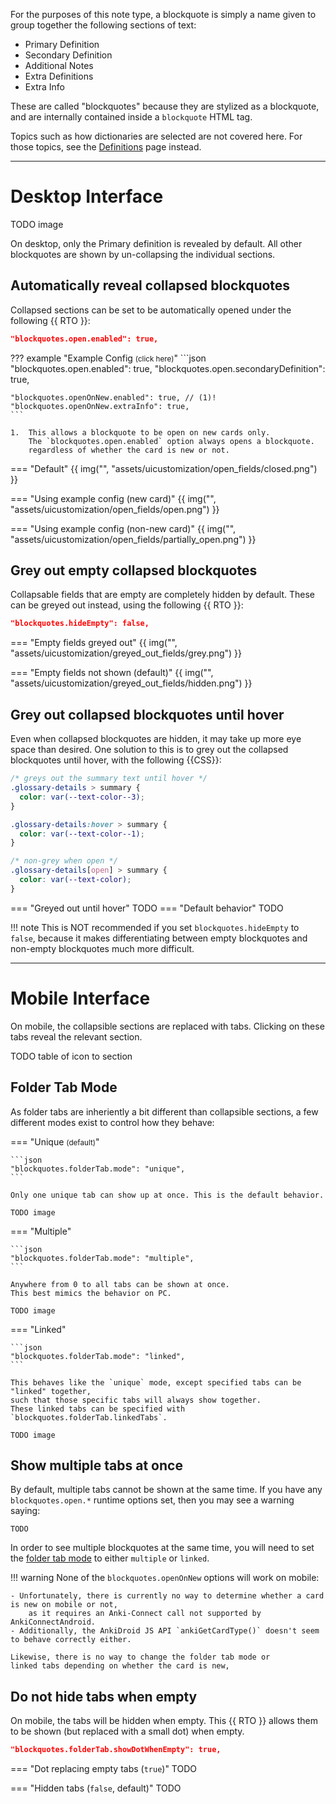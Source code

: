 For the purposes of this note type, a blockquote is simply a name given to
group together the following sections of text:

- Primary Definition
- Secondary Definition
- Additional Notes
- Extra Definitions
- Extra Info

These are called "blockquotes" because they are stylized as a blockquote,
and are internally contained inside a `blockquote` HTML tag.

Topics such as how dictionaries are selected are not covered here.
For those topics, see the [Definitions](definitions.md) page instead.

---


# Desktop Interface

TODO image

On desktop, only the Primary definition is revealed by default.
All other blockquotes are shown by un-collapsing the individual sections.


## Automatically reveal collapsed blockquotes

Collapsed sections can be set to be automatically opened
under the following {{ RTO }}:

```json
"blockquotes.open.enabled": true,
```

??? example "Example Config <small>(click here)</small>"
    ```json
    "blockquotes.open.enabled": true,
    "blockquotes.open.secondaryDefinition": true,

    "blockquotes.openOnNew.enabled": true, // (1)!
    "blockquotes.openOnNew.extraInfo": true,
    ```

    1.  This allows a blockquote to be open on new cards only.
        The `blockquotes.open.enabled` option always opens a blockquote.
        regardless of whether the card is new or not.

=== "Default"
    {{ img("", "assets/uicustomization/open_fields/closed.png") }}

=== "Using example config (new card)"
    {{ img("", "assets/uicustomization/open_fields/open.png") }}

=== "Using example config (non-new card)"
    {{ img("", "assets/uicustomization/open_fields/partially_open.png") }}



## Grey out empty collapsed blockquotes

Collapsable fields that are empty are completely hidden by default.
These can be greyed out instead, using the following {{ RTO }}:
```json
"blockquotes.hideEmpty": false,
```

=== "Empty fields greyed out"
    {{ img("", "assets/uicustomization/greyed_out_fields/grey.png") }}

=== "Empty fields not shown (default)"
    {{ img("", "assets/uicustomization/greyed_out_fields/hidden.png") }}



## Grey out collapsed blockquotes until hover

Even when collapsed blockquotes are hidden, it may take up more eye space than desired.
One solution to this is to grey out the collapsed blockquotes until hover, with the following {{CSS}}:

```css
/* greys out the summary text until hover */
.glossary-details > summary {
  color: var(--text-color--3);
}

.glossary-details:hover > summary {
  color: var(--text-color--1);
}

/* non-grey when open */
.glossary-details[open] > summary {
  color: var(--text-color);
}
```

=== "Greyed out until hover"
    TODO
=== "Default behavior"
    TODO

!!! note
    This is NOT recommended if you set `blockquotes.hideEmpty` to `false`,
    because it makes differentiating between empty blockquotes and non-empty blockquotes
    much more difficult.



---



# Mobile Interface

On mobile, the collapsible sections are replaced with tabs.
Clicking on these tabs reveal the relevant section.

TODO table of icon to section


## Folder Tab Mode

As folder tabs are inheriently a bit different than collapsible sections,
a few different modes exist to control how they behave:


=== "Unique <small>(default)</small>"

    ```json
    "blockquotes.folderTab.mode": "unique",
    ```

    Only one unique tab can show up at once. This is the default behavior.

    TODO image


=== "Multiple"

    ```json
    "blockquotes.folderTab.mode": "multiple",
    ```

    Anywhere from 0 to all tabs can be shown at once.
    This best mimics the behavior on PC.

    TODO image

=== "Linked"

    ```json
    "blockquotes.folderTab.mode": "linked",
    ```

    This behaves like the `unique` mode, except specified tabs can be "linked" together,
    such that those specific tabs will always show together.
    These linked tabs can be specified with `blockquotes.folderTab.linkedTabs`.

    TODO image



## Show multiple tabs at once

By default, multiple tabs cannot be shown at the same time.
If you have any `blockquotes.open.*` runtime options set,
then you may see a warning saying:

```
TODO
```

In order to see multiple blockquotes at the same time,
you will need to set the [folder tab mode](#folder-tab-mode) to either `multiple` or `linked`.

!!! warning
    None of the `blockquotes.openOnNew` options will work on mobile:

    - Unfortunately, there is currently no way to determine whether a card is new on mobile or not,
        as it requires an Anki-Connect call not supported by AnkiConnectAndroid.
    - Additionally, the AnkiDroid JS API `ankiGetCardType()` doesn't seem to behave correctly either.

    Likewise, there is no way to change the folder tab mode or
    linked tabs depending on whether the card is new,

## Do not hide tabs when empty

On mobile, the tabs will be hidden when empty.
This {{ RTO }} allows them to be shown (but replaced with a small dot) when empty.

```json
"blockquotes.folderTab.showDotWhenEmpty": true,
```

=== "Dot replacing empty tabs (`true`)"
    TODO

=== "Hidden tabs (`false`, default)"
    TODO



